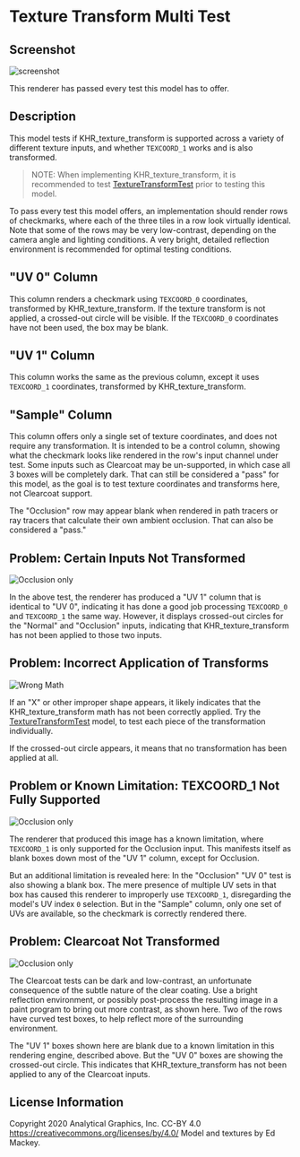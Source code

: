 # Texture Transform Multi Test

## Screenshot

![screenshot](screenshot/screenshot_large.jpg)

This renderer has passed every test this model has to offer.

## Description

This model tests if KHR_texture_transform is supported across a variety of different texture inputs, and whether `TEXCOORD_1` works and is also transformed.

> NOTE: When implementing KHR_texture_transform, it is recommended to test [TextureTransformTest](../TextureTransformTest) prior to testing this model.

To pass every test this model offers, an implementation should render rows of checkmarks, where each of the three tiles in a row look virtually identical. Note that some of the rows may be very low-contrast, depending on the camera angle and lighting conditions. A very bright, detailed reflection environment is recommended for optimal testing conditions.

## "UV 0" Column

This column renders a checkmark using `TEXCOORD_0` coordinates, transformed by KHR_texture_transform. If the texture transform is not applied, a crossed-out circle will be visible. If the `TEXCOORD_0` coordinates have not been used, the box may be blank.

## "UV 1" Column

This column works the same as the previous column, except it uses `TEXCOORD_1` coordinates, transformed by KHR_texture_transform.

## "Sample" Column

This column offers only a single set of texture coordinates, and does not require any transformation. It is intended to be a control column, showing what the checkmark looks like rendered in the row's input channel under test. Some inputs such as Clearcoat may be un-supported, in which case all 3 boxes will be completely dark. That can still be considered a "pass" for this model, as the goal is to test texture coordinates and transforms here, not Clearcoat support.

The "Occlusion" row may appear blank when rendered in path tracers or ray tracers that calculate their own ambient occlusion. That can also be considered a "pass."

## Problem: Certain Inputs Not Transformed

![Occlusion only](screenshot/sample_notNormal.jpg)

In the above test, the renderer has produced a "UV 1" column that is identical to "UV 0", indicating it has done a good job processing `TEXCOORD_0` and `TEXCOORD_1` the same way. However, it displays crossed-out circles for the "Normal" and "Occlusion" inputs, indicating that KHR_texture_transform has not been applied to those two inputs.

## Problem: Incorrect Application of Transforms

![Wrong Math](screenshot/sample_wrongMath.jpg)

If an "X" or other improper shape appears, it likely indicates that the KHR_texture_transform math has not been correctly applied. Try the [TextureTransformTest](../TextureTransformTest) model, to test each piece of the transformation individually.

If the crossed-out circle appears, it means that no transformation has been applied at all.

## Problem or Known Limitation: TEXCOORD_1 Not Fully Supported

![Occlusion only](screenshot/sample_occlusion.jpg)

The renderer that produced this image has a known limitation, where `TEXCOORD_1` is only supported for the Occlusion input. This manifests itself as blank boxes down most of the "UV 1" column, except for Occlusion.

But an additional limitation is revealed here: In the "Occlusion" "UV 0" test is also showing a blank box. The mere presence of multiple UV sets in that box has caused this renderer to improperly use `TEXCOORD_1`, disregarding the model's UV index `0` selection. But in the "Sample" column, only one set of UVs are available, so the checkmark is correctly rendered there.

## Problem: Clearcoat Not Transformed

![Occlusion only](screenshot/sample_clearcoat.jpg)

The Clearcoat tests can be dark and low-contrast, an unfortunate consequence of the subtle nature of the clear coating. Use a bright reflection environment, or possibly post-process the resulting image in a paint program to bring out more contrast, as shown here. Two of the rows have curved test boxes, to help reflect more of the surrounding environment.

The "UV 1" boxes shown here are blank due to a known limitation in this rendering engine, described above. But the "UV 0" boxes are showing the crossed-out circle. This indicates that KHR_texture_transform has not been applied to any of the Clearcoat inputs.

## License Information

Copyright 2020 Analytical Graphics, Inc.
CC-BY 4.0 https://creativecommons.org/licenses/by/4.0/
Model and textures by Ed Mackey.
